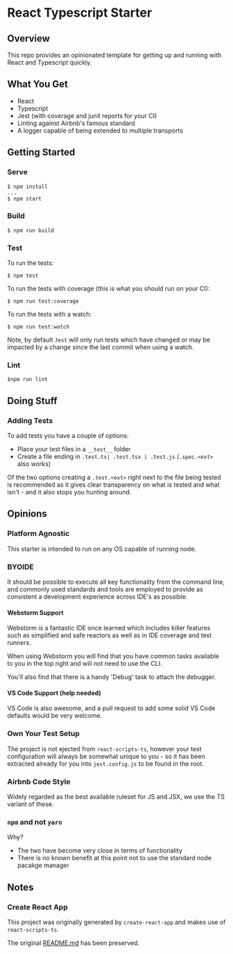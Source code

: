# React Typescript Starter
## Overview
This repo provides an opinionated template for getting up and running with React and Typescript quickly.

## What You Get
* React
* Typescript
* Jest (with coverage and junit reports for your CI)
* Linting against Airbnb's famous standard
* A logger capable of being extended to multiple transports 

## Getting Started
### Serve
```
$ npm install
...
$ npm start
```

### Build
```
$ npm run build
```

### Test
To run the tests:
```
$ npm test
```

To run the tests with coverage (this is what you should run on your CI):
```
$ npm run test:coverage
```

To run the tests with a watch:
```
$ npm run test:watch
```
Note, by default `Jest` will only run tests which have changed or may be impacted by a change since the last commit when using a watch.

### Lint
```
$npm run lint
```

## Doing Stuff
### Adding Tests
To add tests you have a couple of options:
* Place your test files in a `__test__` folder 
* Create a file ending in `.test.ts| .test.tsx | .test.js` (`.spec.<ext>` also works)

Of the two options creating a `.test.<ext>` right next to the file being tested is recommended as it gives clear transparency
on what is tested and what isn't - and it also stops you hunting around.

## Opinions
### Platform Agnostic
This starter is intended to run on any OS capable of running node.

### BYOIDE
It should be possible to execute all key functionality from the command line, and commonly used standards and tools are 
employed to provide as consistent a development experience across IDE's as possible.

#### Webstorm Support
Webstorm is a fantastic IDE once learned which includes killer features such as simplified and safe reactors as well 
as in IDE coverage and test runners.

When using Webstorm you will find that you have common tasks available to you in the top right and will not need to use the CLI.

You'll also find that there is a handy 'Debug' task to attach the debugger. 

#### VS Code Support (help needed)
VS Code is also awesome, and a pull request to add some solid VS Code defaults would be very welcome.

### Own Your Test Setup
The project is not ejected from `react-scripts-ts`, however your test configuration will always be somewhat unique to you - so
it has been extracted already for you into `jest.config.js` to be found in the root.

### Airbnb Code Style
Widely regarded as the best available ruleset for JS and JSX, we use the TS variant of these.

### `npm` and not `yarn`
Why?
* The two have become very close in terms of functionality
* There is no known benefit at this point not to use the standard node pacakge manager

## Notes
### Create React App
This project was originally generated by `create-react-app` and makes use of `react-scripts-ts`.

The original [README.md](CREATE_REACT_README.md) has been preserved.
